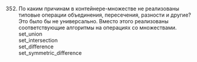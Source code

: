 352. По каким причинам в контейнере-множестве не реализованы типовые операции объединения, пересечения, разности и другие?  
Это было бы не универсально. Вместо этого реализованы соответствующие алгоритмы на операциях со множествами.  
	set_union  
	set_intersection  
	set_difference  
	set_symmetric_difference
